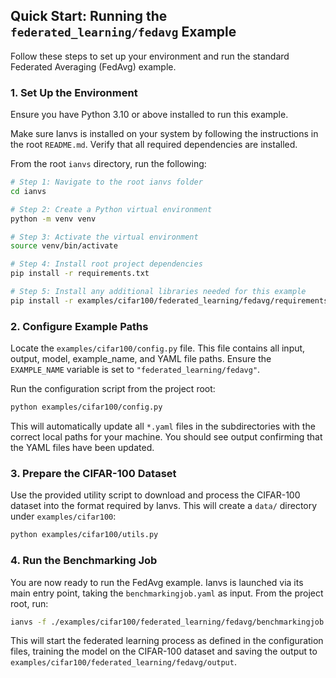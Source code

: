 ## Quick Start: Running the `federated_learning/fedavg` Example

Follow these steps to set up your environment and run the standard Federated Averaging (FedAvg) example.

### 1. Set Up the Environment

Ensure you have Python 3.10 or above installed to run this example.

Make sure Ianvs is installed on your system by following the instructions in the root `README.md`. Verify that all required dependencies are installed.

From the root `ianvs` directory, run the following:

```bash
# Step 1: Navigate to the root ianvs folder
cd ianvs

# Step 2: Create a Python virtual environment
python -m venv venv

# Step 3: Activate the virtual environment
source venv/bin/activate

# Step 4: Install root project dependencies
pip install -r requirements.txt

# Step 5: Install any additional libraries needed for this example
pip install -r examples/cifar100/federated_learning/fedavg/requirements.txt
```

### 2. Configure Example Paths

Locate the `examples/cifar100/config.py` file. This file contains all input, output, model, example\_name, and YAML file paths. Ensure the `EXAMPLE_NAME` variable is set to `"federated_learning/fedavg"`.

Run the configuration script from the project root:

```bash
python examples/cifar100/config.py
```

This will automatically update all `*.yaml` files in the subdirectories with the correct local paths for your machine. You should see output confirming that the YAML files have been updated.

### 3. Prepare the CIFAR-100 Dataset

Use the provided utility script to download and process the CIFAR-100 dataset into the format required by Ianvs. This will create a `data/` directory under `examples/cifar100`:

```bash
python examples/cifar100/utils.py
```

### 4. Run the Benchmarking Job

You are now ready to run the FedAvg example. Ianvs is launched via its main entry point, taking the `benchmarkingjob.yaml` as input. From the project root, run:

```bash
ianvs -f ./examples/cifar100/federated_learning/fedavg/benchmarkingjob.yaml
```

This will start the federated learning process as defined in the configuration files, training the model on the CIFAR-100 dataset and saving the output to `examples/cifar100/federated_learning/fedavg/output`.